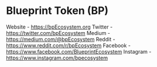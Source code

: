 # Blueprint Token (BP)

Website - https://bpEcosystem.org
Twitter - https://twitter.com/bpEcosystem
Medium - https://medium.com/@bpEcosystem
Reddit - https://www.reddit.com/r/bpEcosystem
Facebook - https://www.facebook.com/BlueprintEcosystem
Instagram - https://www.instagram.com/bpecosystem
